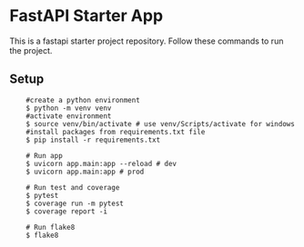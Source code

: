 # FastAPI Starter App

This is a fastapi starter project repository.
Follow these commands to run the project.

## Setup

```shell
    #create a python environment
    $ python -m venv venv
    #activate environment
    $ source venv/bin/activate # use venv/Scripts/activate for windows
    #install packages from requirements.txt file
    $ pip install -r requirements.txt

    # Run app
    $ uvicorn app.main:app --reload # dev
    $ uvicorn app.main:app # prod

    # Run test and coverage
    $ pytest
    $ coverage run -m pytest
    $ coverage report -i

    # Run flake8
    $ flake8

```

<!-- https://ahmed-nafies.medium.com/tutorial-fastapi-with-sqlalchemy-async-orm-and-alembic-2fa68102f82d -->
